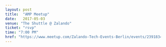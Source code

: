 ```yaml
---
layout: post
title:  "AMP Meetup"
date:   2017-05-03
venue: "The Shuttle @ Zalando"
ticket: "rsvp"
time: "7:00 PM"
href: "https://www.meetup.com/Zalando-Tech-Events-Berlin/events/239183474/"
---
```

<!-- fill in the URL of your event host page if you haven't enough information for a detail page, so the event link won't point on the detail page at all -->
